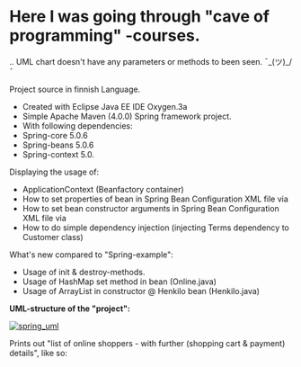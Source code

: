 # Here I was going through "cave of programming" -courses.


.. UML chart doesn't have any parameters or methods to been seen. ¯\_(ツ)_/¯

Project source in finnish Language.

* Created with Eclipse Java EE IDE Oxygen.3a
* Simple Apache Maven (4.0.0) Spring framework project.
* With following dependencies:
* Spring-core 5.0.6
* Spring-beans 5.0.6
* Spring-context 5.0.

Displaying the usage of:
* ApplicationContext (Beanfactory container) 
* How to set properties of bean in Spring Bean Configuration XML file via 
* How to set bean constructor arguments in Spring Bean Configuration XML file via 
* How to do simple dependency injection (injecting Terms dependency to Customer class)

What's new compared to "Spring-example":
* Usage of init & destroy-methods.
* Usage of HashMap set method in bean (Online.java)
* Usage of ArrayList in constructor @ Henkilo bean (Henkilo.java)

<b> UML-structure of the "project":</b>

<a href="https://imgbb.com/"><img src="https://image.ibb.co/iChgf8/spring_uml.png" alt="spring_uml" border="0"></a>

Prints out "list of online shoppers - with further (shopping cart & payment) details", like so:
